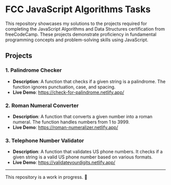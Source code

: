 # FCC JavaScript Algorithms Tasks

This repository showcases my solutions to the projects required for completing the JavaScript Algorithms and Data Structures certification from freeCodeCamp. These projects demonstrate proficiency in fundamental programming concepts and problem-solving skills using JavaScript.

## Projects

### 1. Palindrome Checker
- **Description**: A function that checks if a given string is a palindrome. The function ignores punctuation, case, and spacing.
- **Live Demo**: https://check-for-palindrome.netlify.app/

### 2. Roman Numeral Converter
- **Description**: A function that converts a given number into a roman numeral. The function handles numbers from 1 to 3999.
- **Live Demo**: https://roman-numeralizer.netlify.app/

### 3. Telephone Number Validator
- **Description**: A function that validates US phone numbers. It checks if a given string is a valid US phone number based on various formats.
- **Live Demo**: https://validateyourdigits.netlify.app/

---

This repository is a work in progress. 🚧
